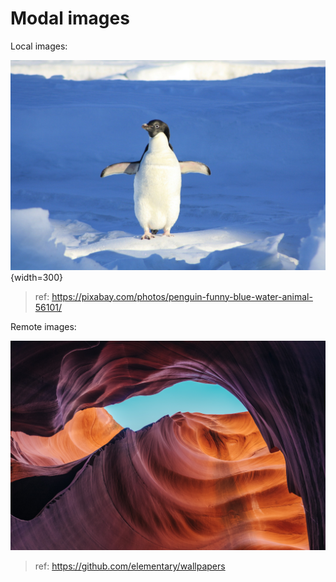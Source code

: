 # Modal images 

Local images:

![](penguin-56101_1920.jpg){width=300}

> ref: https://pixabay.com/photos/penguin-funny-blue-water-animal-56101/

Remote images:

![](https://raw.githubusercontent.com/elementary/wallpapers/master/backgrounds/Ashim%20DSilva.jpg)

> ref: https://github.com/elementary/wallpapers

